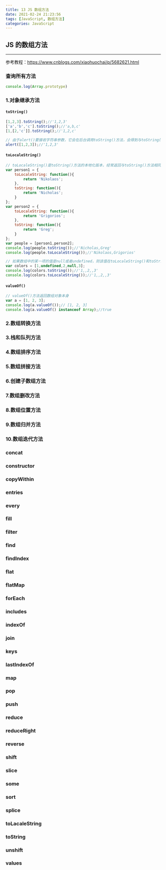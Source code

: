 ```yaml
---
title: 13 JS 数组方法
date: 2021-02-24 21:23:56
tags: [JavaScript, 数组方法]
categories: JavaScript
---
```


## JS 的数组方法

---

参考教程：https://www.cnblogs.com/xiaohuochai/p/5682621.html

### 查询所有方法

```javascript
console.log(Array.prototype)
```

### 1.对象继承方法

#### `toString()`

```javascript
[1,2,3].toString();//'1,2,3'
['a','b','c'].toString();//'a,b,c'
[1,[2,'c']].toString();//'1,2,c'

// 由于alert()要接收字符串参数，它会在后台调用toString()方法，会得到与toString()方法相同的结果
alert([1,2,3]);//'1,2,3'
```

#### `toLocaleString()`

```javascript
// toLocaleString()是toString()方法的本地化版本，经常返回与toString()方法相同的值
var person1 = {
    toLocaleString: function(){
        return 'Nikolaos';
    },
    toString: function(){
        return 'Nicholas';
    }
};
var person2 = {
    toLocaleString: function(){
        return 'Grigorios';
    },
    toString: function(){
        return 'Greg';
    }
};
var people = [person1,person2];
console.log(people.toString());//'Nicholas,Greg'
console.log(people.toLocaleString());//'Nikolaos,Grigorios'

// 如果数组中的某一项的值是null或者undefined，则该值在toLocaleString()和toString()方法返回空字符串
var colors = [1,undefined,2,null,3];
console.log(colors.toString());//'1,,2,,3'
console.log(colors.toLocaleString());//'1,,2,,3'
```

#### `valueOf()`

```javascript
// valueOf()方法返回数组对象本身
var a = [1, 2, 3];
console.log(a.valueOf());// [1, 2, 3]
console.log(a.valueOf() instanceof Array);//true
```



### 2.数组转换方法

### 3.栈和队列方法

### 4.数组排序方法

### 5.数组拼接方法

### 6.创建子数组方法

### 7.数组删改方法

### 8.数组位置方法

### 9.数组归并方法

### 10.数组迭代方法



### concat

### constructor

### copyWithin

### entries

### every

### fill

### filter

### find

### findIndex

### flat

### flatMap

### forEach

### includes

### indexOf

### join

### keys

### lastIndexOf

### map

### pop

### push

### reduce

### reduceRight

### reverse

### shift

### slice

### some

### sort

### splice

### toLacaleString

### toString

### unshift

### values





